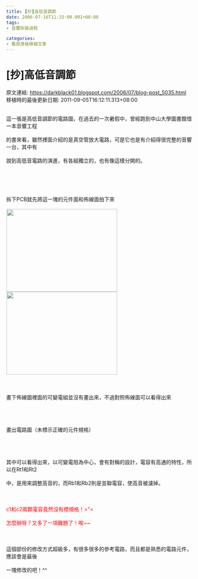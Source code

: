 ```yaml
---
title: [抄]高低音調節
date: 2006-07-16T11:33:00.001+08:00
tags: 
- 音響拆裝過程

categories:
- 舊部落格移植文章
---
```


# [抄]高低音調節

原文連結: https://darkblack01.blogspot.com/2006/07/blog-post_5035.html
移植時的最後更新日期: 2011-09-05T16:12:11.313+08:00

<img alt="" src="http://pic48.pic.wretch.cc/photos/11/d/darkblack3/1/1955190084.jpg" /><br /><br />這一張是高低音調節的電路圖，在過去的一次暑假中，曾經跑到中山大學圖書館借一本音響工程<br /><br />的書來看，雖然裡面介紹的是真空管放大電路，可是它也是有介紹得很完整的音響一台，其中有<br /><br />說到高低音電路的演進，有各組獨立的，也有像這樣分開的。<br /><br /><a name='more'></a><br /><br /><br /><br />拆下PCB就先將這一塊的元件面和佈線面拍下來<br /><br /><img alt="" height="225" hspace="1" src="http://pic48.pic.wretch.cc/photos/11/d/darkblack3/1/1955190083.jpg" width="300" /><img alt="" height="225" hspace="1" src="http://pic48.pic.wretch.cc/photos/11/d/darkblack3/1/1955190080.jpg" width="300" /><br /><br /><br /><br />畫下佈線圖裡面的可變電組並沒有畫出來，不過對照佈線面可以看得出來<br /><br /><img alt="" src="http://pic48.pic.wretch.cc/photos/11/d/darkblack3/1/1955190086.jpg" /><br /><br /><br /><br />畫出電路圖（未標示正確的元件規格）<br /><br /><img alt="" src="http://pic48.pic.wretch.cc/photos/11/d/darkblack3/1/1955190085.jpg" /><br /><br /><br /><br />其中可以看得出來，以可變電阻為中心，會有對稱的設計，電容有高通的特性，所以在Rt1和Rt2<br /><br />中，是用來調整高音的，而Rb1和Rb2則是並聯電容，使高音被濾掉。<br /><br /><br /><br /><span style="color: red;">c1和c2兩顆電容竟然沒有標規格！&gt;"&lt;<br /><br />怎麼辦呀？又多了一項難題了！唉~~</span><br /><br /><br /><br />這個部份的修改方式超級多，有很多很多的參考電路，而且都是熟悉的電路元件，應該會是最後<br /><br />一塊修改的吧！^^
